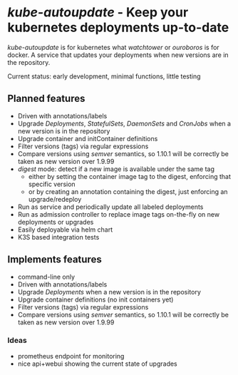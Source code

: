 # *kube-autoupdate* - Keep your kubernetes deployments up-to-date

*kube-autoupdate* is for kubernetes what *watchtower* or *ouroboros* is for docker. A service that updates your deployments when new versions are in the repository.

Current status: early development, minimal functions, little testing

## Planned features

* Driven with annotations/labels
* Upgrade *Deployments*, *StatefulSets*, *DaemonSets* and *CronJobs* when a new version is in the repository
* Upgrade container and initContainer definitions
* Filter versions (tags) via regular expressions
* Compare versions using *semver* semantics, so 1.10.1 will be correctly be taken as new version over 1.9.99
* *digest* mode: detect if a new image is available under the same tag
    * either by setting the container image tag to the digest, enforcing that specific version
    * or by creating an annotation containing the digest, just enforcing an upgrade/redeploy
* Run as service and periodically update all labeled deployments
* Run as admission controller to replace image tags on-the-fly on new deployments or upgrades
* Easily deployable via helm chart
* K3S based integration tests

## Implements features

* command-line only
* Driven with annotations/labels
* Upgrade *Deployments* when a new version is in the repository
* Upgrade container definitions (no init containers yet)
* Filter versions (tags) via regular expressions
* Compare versions using *semver* semantics, so 1.10.1 will be correctly be taken as new version over 1.9.99


### Ideas

* prometheus endpoint for monitoring
* nice api+webui showing the current state of upgrades
